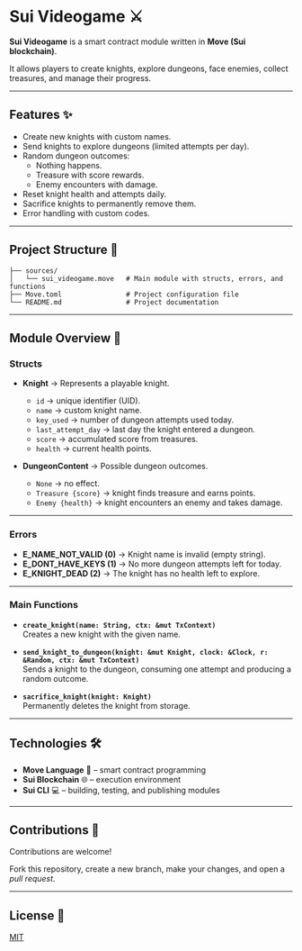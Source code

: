 # Sui Videogame ⚔️

**Sui Videogame** is a smart contract module written in **Move (Sui blockchain)**.  

It allows players to create knights, explore dungeons, face enemies, collect treasures, and manage their progress.

---

## Features ✨

- Create new knights with custom names.  
- Send knights to explore dungeons (limited attempts per day).  
- Random dungeon outcomes:  
  - Nothing happens.  
  - Treasure with score rewards.  
  - Enemy encounters with damage.  
- Reset knight health and attempts daily.  
- Sacrifice knights to permanently remove them.  
- Error handling with custom codes.  

---

## Project Structure 📂

```plaintext
├── sources/
│   └── sui_videogame.move   # Main module with structs, errors, and functions
├── Move.toml                # Project configuration file
└── README.md                # Project documentation
```
---

## Module Overview 📘

### Structs
- **Knight** → Represents a playable knight.  
  - `id` → unique identifier (UID).  
  - `name` → custom knight name.  
  - `key_used` → number of dungeon attempts used today.  
  - `last_attempt_day` → last day the knight entered a dungeon.  
  - `score` → accumulated score from treasures.  
  - `health` → current health points.  

- **DungeonContent** → Possible dungeon outcomes.  
  - `None` → no effect.  
  - `Treasure {score}` → knight finds treasure and earns points.  
  - `Enemy {health}` → knight encounters an enemy and takes damage.  

---

### Errors
- **E_NAME_NOT_VALID (0)** → Knight name is invalid (empty string).  
- **E_DONT_HAVE_KEYS (1)** → No more dungeon attempts left for today.  
- **E_KNIGHT_DEAD (2)** → The knight has no health left to explore.  

---

### Main Functions
- **`create_knight(name: String, ctx: &mut TxContext)`**  
  Creates a new knight with the given name.  

- **`send_knight_to_dungeon(knight: &mut Knight, clock: &Clock, r: &Random, ctx: &mut TxContext)`**  
  Sends a knight to the dungeon, consuming one attempt and producing a random outcome.  

- **`sacrifice_knight(knight: Knight)`**  
  Permanently deletes the knight from storage.  

---

## Technologies 🛠️

- **Move Language** 🦀 – smart contract programming  
- **Sui Blockchain** 🌐 – execution environment  
- **Sui CLI** 💻 – building, testing, and publishing modules  

---

## Contributions 🤝  

Contributions are welcome!  

Fork this repository, create a new branch, make your changes, and open a *pull request*.  

---

## License 📜  

[MIT](https://choosealicense.com/licenses/mit/)  
